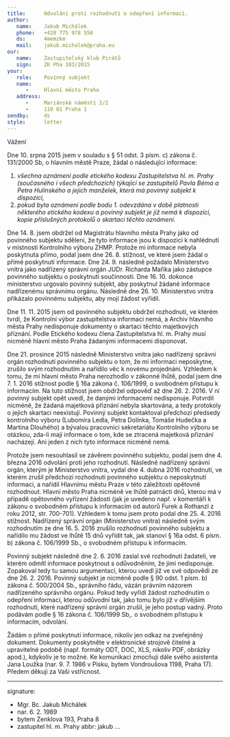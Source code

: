 ```yaml
---
title:      Odvolání proti rozhodnutí o odepření informací. 
author:
   name:    Jakub Michálek
   phone:   +420 775 978 550
   ds:      4memzkm
   mail:    jakub.michalek@praha.eu
our:
   name:    Zastupitelský klub Pirátů
   sign:    ZK Pha 103/2015
your:
   role:    Povinný subjekt
   name:    
      -     Hlavní město Praha
   address:
      -     Mariánské náměstí 2/2
      -     110 01 Praha 1
sendby:     ds
style:      letter
---
```


Vážení

Dne 10. srpna 2015 jsem v souladu s § 51 odst. 3 písm. c) zákona č. 131/2000 Sb, o hlavním městě Praze, žádal o následující informace:

1. *všechna oznámení podle etického kodexu Zastupitelstva hl. m. Prahy (současného i všech předchozích) týkající se zastupitelů Pavla Béma a Petra Hulínského a jejich manželek, která má povinný subjekt k dispozici,*
2. *pokud byla oznámení podle bodu 1. odevzdána v době platnosti některého etického kodexu a povinný subjekt je již nemá k dispozici, kopie příslušných protokolů o skartaci těchto oznámení.*

Dne 14. 8. jsem obdržel od Magistrátu hlavního města Prahy jako od povinného subjektu sdělení, že tyto informace jsou k dispozici k nahlédnutí v místnosti Kontrolního výboru ZHMP. Protože mi informace nebyla poskytnuta přímo, podal jsem dne 26. 8. stížnost, ve které jsem žádal o přímé poskytnutí informace. Dne 24. 9. následně požádalo Ministerstvo vnitra jako nadřízený správní orgán JUDr. Richarda Maříka jako zástupce povinného subjektu o poskytnutí součinnosti. Dne 16. 10. dokonce ministerstvo urgovalo povinný subjekt, aby poskytnul žádané informace nadřízenému správnímu orgánu. Následně dne 26. 10. Ministerstvo vnitra přikázalo povinnému subjektu, aby mojí žádost vyřídil.

Dne 11. 11. 2015 jsem od povinného subjektu obdržel rozhodnutí, ve kterém tvrdí, že Kontrolní výbor zastupitelstva informaci nemá, a Archiv hlavního města Prahy nedisponuje dokumenty o skartaci těchto majetkových přiznání. Podle Etického kodexu člena Zastupitelstva hl. m. Prahy musí nicméně hlavní město Praha žádanými informacemi disponovat. 

Dne 21. prosince 2015 následně Ministerstvo vnitra jako nadřízený správní orgán rozhodnutí povinného subjektu o tom, že mi informaci neposkytne, zrušilo svým rozhodnutím a nařídilo věc k novému projednání. Vzhledem k tomu, že mi hlavní město Praha nerozhodlo v zákonné lhůtě, podal jsem dne 7. 1. 2016 stížnost podle § 16a zákona č. 106/1999, o svobodném přístupu k informacím. Na tuto stížnost jsem obdržel odpověď až dne 26. 2. 2016. V ní povinný subjekt opět uvedl, že danými informacemi nedisponuje. Potvrdil nicméně, že žádaná majetková přiznání nebyla skartována, a tedy protokoly o jejich skartaci neexistují. Povinný subjekt kontaktoval předchozí předsedy kontrolního výboru (Lubomíra Ledla, Petra Dolínka, Tomáše Hudečka a Martina Dlouhého) a bývalou pracovnici sekretariátu Kontrolního výboru se otázkou, zda-li mají informace o tom, kde se ztracená majetková přiznání nacházejí. Ani jeden z nich tyto informace nicméně nemá. 

Protože jsem nesouhlasil se závěrem povinného subjektu, podal jsem dne 4. března 2016 odvolání proti jeho rozhodnutí. Následně nadřízený správní orgán, kterým je Ministerstvo vnitra, vydal dne 4. dubna 2016 rozhodnutí, ve kterém zrušil předchozí rozhodnutí povinného subjektu o neposkytnutí informací, a nařídil Hlavnímu městu Praze v této záležitosti opětovně rozhodnout. Hlavní město Praha nicméně ve lhůtě patnácti dnů, kterou má v případě opětovného vyřízení žádosti (jak je uvedeno např. v komentáři k zákonu o svobodném přístupu k informacím od autorů Furek a Rothanzl z roku 2012, str. 700-701). Vzhledem k tomu jsem proto podal dne 25. 4. 2016 stížnost. Nadřízený správní orgán (Ministerstvo vnitra) následně svým rozhodnutím ze dne 16. 5. 2016 zrušilo rozhodnutí povinného subjektu a nařídilo mu žádost ve lhůtě 15 dnů vyřídit tak, jak stanoví § 16a odst. 6 písm. b) zákona č. 106/1999 Sb., o svobodném přístupu k informacím. 

Povinný subjekt následně dne 2. 6. 2016 zaslal své rozhodnutí žadateli, ve kterém odmítl informace poskytnout s odůvodněním, že jimi nedisponuje. Zopakoval tedy tu samou argumentaci, kterou uvedl již ve své odpovědi ze dne 26. 2. 2016. Povinný subjekt je nicméně podle § 90 odst. 1 písm. b) zákona č. 500/2004 Sb., správního řádu, vázán právním názorem nadřízeného správního orgánu. Pokud tedy vyřídí žádost rozhodnutím o odepření informací, kterou odůvodní tak, jako tomu bylo již v dřívějším rozhodnutí, které nadřízený správní orgán zrušil, je jeho postup vadný. Proto podávám podle § 16 zákona č. 106/1999 Sb,. o svobodném přístupu k informacím, odvolání.

Žádám o přímé poskytnutí informace, nikoliv jen odkaz na zveřejněný dokument. Dokumenty poskytněte v elektronické strojově čitelné a upravitelné podobě (např. formáty ODT, DOC, XLS, nikoliv PDF, obrázky apod.), kdykoliv je to možné. Ke komunikaci zmocňuji dále svého asistenta Jana Loužka (nar. 9. 7. 1986 v Písku, bytem Vondroušova 1198, Praha 17). Předem děkuji za Vaši vstřícnost. 

---
signature:
  - Mgr. Bc. Jakub Michálek
  - nar. 6. 2. 1989
  - bytem Zenklova 193, Praha 8
  - zastupitel hl. m. Prahy
abbr:       jakub
...
